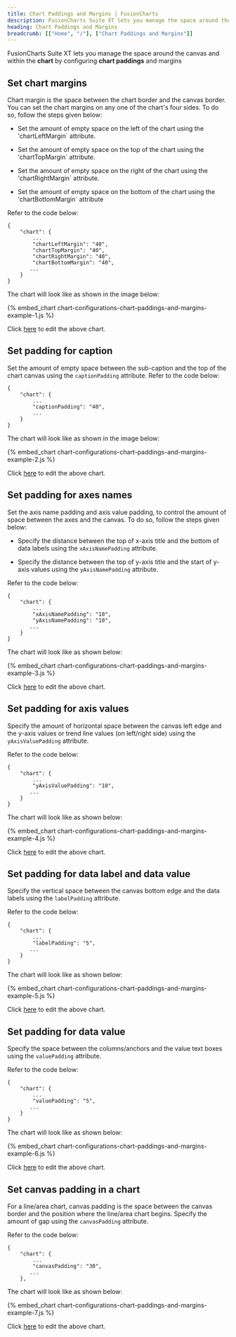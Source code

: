 ```yaml
---
title: Chart Paddings and Margins | FusionCharts
description: FusionCharts Suite XT lets you manage the space around the canvas and within the chart by configuring chart paddings and margins.
heading: Chart Paddings and Margins
breadcrumb: [["Home", "/"], ["Chart Paddings and Margins"]]
---
```


FusionCharts Suite XT lets you manage the space around the canvas and within the **chart** by configuring **chart paddings** and margins

## Set chart margins

Chart margin is the space between the chart border and the canvas border. You can set the chart margins on any one of the chart's four sides. To do so, follow the steps given below:

* Set the amount of empty space on the left of the chart using the 'chartLeftMargin` attribute.

* Set the amount of empty space on the top of the chart using the 'chartTopMargin` attribute.

* Set the amount of empty space on the right of the chart using the 'chartRightMargin` attribute.

* Set the amount of empty space on the bottom of the chart using the 'chartBottomMargin` attribute

Refer to the code below:

```
{
    "chart": {
        ...
        "chartLeftMargin": "40",
        "chartTopMargin": "40",
        "chartRightMargin": "40",
        "chartBottomMargin": "40",
       ...
    }
}
```

The chart will look like as shown in the image below:

{% embed_chart chart-configurations-chart-paddings-and-margins-example-1.js %}

Click [here](http://jsfiddle.net/fusioncharts/nzz8pwv4/) to edit the above chart.

## Set padding for caption

Set the amount of empty space between the sub-caption and the top of the chart canvas using the `captionPadding` attribute. Refer to the code below:

```
{
    "chart": {
        ...
        "captionPadding": "40",
        ...
    }
}
```

The chart will look like as shown in the image below:

{% embed_chart chart-configurations-chart-paddings-and-margins-example-2.js %}

Click [here](http://jsfiddle.net/fusioncharts/8jfb6ozx/) to edit the above chart.

## Set padding for axes names

Set the axis name padding and axis value padding, to control the amount of space between the axes and the canvas. To do so, follow the steps given below:

* Specify the distance between the top of  x-axis title and the bottom of data labels using the `xAxisNamePadding` attribute. 

* Specify the distance between the top of  y-axis title and the start of y-axis values using the `yAxisNamePadding` attribute.

Refer to the code below:

```
{
    "chart": {
        ...
        "xAxisNamePadding": "10",
        "yAxisNamePadding": "10",
       ...
    }
}
```

The chart will look like as shown below:

{% embed_chart chart-configurations-chart-paddings-and-margins-example-3.js %}

Click [here](http://jsfiddle.net/fusioncharts/o618rzq3/) to edit the above chart.

## Set padding for axis values

Specify the amount of horizontal space between the canvas left edge and the y-axis values or trend line values (on left/right side) using the `yAxisValuePadding` attribute. 

Refer  to the code below:

```
{
    "chart": {
        ...
        "yAxisValuePadding": "10",
       ...
    }
}
```
The chart will look like as shown below:

{% embed_chart chart-configurations-chart-paddings-and-margins-example-4.js %}

Click [here](http://jsfiddle.net/fusioncharts/dq73doa6/) to edit the above chart.

## Set padding for data label and data value 

Specify the vertical space between the canvas bottom edge and the data labels using the `labelPadding` attribute.

Refer to the code below:

```
{
    "chart": {
        ...
        "labelPadding": "5",
       ...
    }
}

```

The chart will look like as shown below:

{% embed_chart chart-configurations-chart-paddings-and-margins-example-5.js %}

Click [here](http://jsfiddle.net/fusioncharts/xz890my7/) to edit the above chart.

## Set padding for data value

Specify the space between the columns/anchors and the value text boxes using the `valuePadding` attribute. 

Refer to the code below:

```
{
    "chart": {
        ...
        "valuePadding": "5",
       ...
    }
}
```

The chart will look like as shown below:

{% embed_chart chart-configurations-chart-paddings-and-margins-example-6.js %}

Click [here](http://jsfiddle.net/fusioncharts/eozmehL3/) to edit the above chart.

## Set canvas padding in a chart

For a line/area chart, canvas padding is the space between the canvas border and the position where the line/area chart begins. Specify the amount of gap using the `canvasPadding` attribute. 

Refer to the code below:

```
{
    "chart": {
        ...
        "canvasPadding": "30",
       ...
    },

```

The chart will look like as shown below:

{% embed_chart chart-configurations-chart-paddings-and-margins-example-7.js %}

Click [here](http://jsfiddle.net/fusioncharts/v0d46ngb/) to edit the above chart.